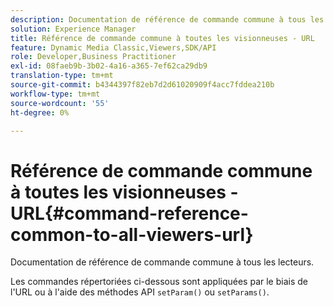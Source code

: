 ```yaml
---
description: Documentation de référence de commande commune à tous les lecteurs.
solution: Experience Manager
title: Référence de commande commune à toutes les visionneuses - URL
feature: Dynamic Media Classic,Viewers,SDK/API
role: Developer,Business Practitioner
exl-id: 08faeb9b-3b02-4a16-a365-7ef62ca29db9
translation-type: tm+mt
source-git-commit: b4344397f82eb7d2d61020909f4acc7fddea210b
workflow-type: tm+mt
source-wordcount: '55'
ht-degree: 0%

---
```


# Référence de commande commune à toutes les visionneuses - URL{#command-reference-common-to-all-viewers-url}

Documentation de référence de commande commune à tous les lecteurs.

Les commandes répertoriées ci-dessous sont appliquées par le biais de l&#39;URL ou à l&#39;aide des méthodes API `setParam()` ou `setParams()`.
